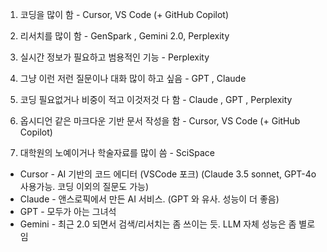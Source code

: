 



1. 코딩을 많이 함 - Cursor, VS Code (+ GitHub Copilot)

2. 리서치를 많이 함 - GenSpark , Gemini 2.0, Perplexity

3. 실시간 정보가 필요하고 범용적인 기능 - Perplexity

4. 그냥 이런 저런 질문이나 대화 많이 하고 싶음 - GPT , Claude

5. 코딩 필요없거나 비중이 적고 이것저것 다 함 - Claude , GPT , Perplexity

6. 옵시디언 같은 마크다운 기반 문서 작성을 함 - Cursor, VS Code (+ GitHub Copilot)

7. 대학원의 노예이거나 학술자료를 많이 씀 - SciSpace



* Cursor - AI 기반의 코드 에디터 (VSCode 포크)
  (Claude 3.5 sonnet, GPT-4o 사용가능. 코딩 이외의 질문도 가능)
* Claude - 앤스로픽에서 만든 AI 서비스. (GPT 와 유사. 성능이 더 좋음)
* GPT - 모두가 아는 그녀석
* Gemini - 최근 2.0 되면서 검색/리서치는 좀 쓰이는 듯. LLM 자체 성능은 좀 별로임